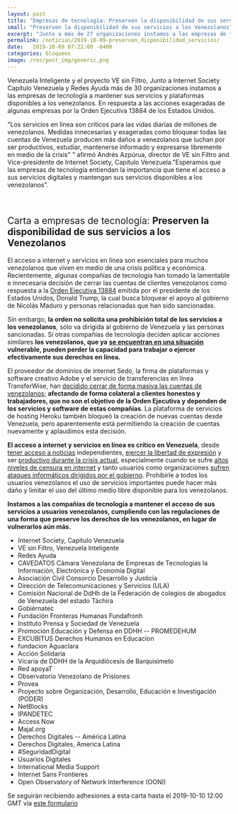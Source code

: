 ```yaml
---
layout: post
title: "Empresas de tecnología: Preserven la disponibilidad de sus servicios a los Venezolanos"
small: "Preserven la disponibilidad de sus servicios a los Venezolanos"
excerpt: "Junto a más de 27 organizaciones instamos a las empresas de tecnología a mantener sus servicios y plataformas disponibles a los venezolanos. En respuesta a las acciones exageradas de algunas empresas por la Orden Ejecutiva 13884 de los Estados Unidos."
permalink: /noticias/2019-10-09-preserven_disponibilidad_servicios/
date:   2019-10-09 07:22:00 -0400
categories: bloqueos
image: /res/post_img/generic.png
---
```


Venezuela Inteligente y el proyecto VE sin Filtro, Junto a Internet Society Capítulo Venezuela y Redes Ayuda más de 30 organizaciones instamos a las empresas de tecnología a mantener sus servicios y plataformas disponibles a los venezolanos. En respuesta a las acciones exageradas de algunas empresas por la Orden Ejecutiva 13884 de los Estados Unidos.

"Los servicios en línea son críticos para las vidas diarias de millones de venezolanos. Medidas innecesarias y exageradas como bloquear todas las cuentas de Venezuela producen más daños a venezolanos que luchan por ser productivos,  estudiar, mantenerse informado y expresarse libremente en medio de la crisis" " afirmó Andrés Azpúrua, director de VE sin Filtro and Vice-presidente de Internet Society, Capítulo Venezuela."Esperamos que las empresas de tecnología entiendan la importancia que tiene el acceso a sus servicios digitales y mantengan sus servicios disponibles a los venezolanos".


<br>
<h2 style="font-weight: normal;"> Carta a empresas de tecnología: <b>Preserven la disponibilidad de sus servicios a los Venezolanos</b></h2>


El acceso a internet y servicios en línea son esenciales para muchos
venezolanos que viven en medio de una crisis política y económica.
Recientemente, algunas compañías de tecnología han tomado la lamentable
e innecesaria decisión de cerrar las cuentas de clientes venezolanos
como respuesta a la [Orden Ejecutiva
13884](https://www.state.gov/venezuela-related-sanctions/)
emitida por el presidente de los Estados Unidos, Donald Trump, la cual
busca bloquear el apoyo al gobierno de Nicolás Maduro y personas
relacionadas que han sido sancionadas.

Sin embargo, **la orden no solicita una prohibición total de los
servicios a los venezolanos**, sólo va dirigida al gobierno de Venezuela
y las personas sancionadas. Si otras compañías de tecnología deciden
aplicar acciones similares **los venezolanos, que ya** **[se encuentran
en una
situación](https://www.ohchr.org/en/NewsEvents/Pages/DisplayNews.aspx?NewsID=24788&LangID=E)
vulnerable, pueden perder la capacidad para trabajar o ejercer
efectivamente sus derechos en línea.**

El proveedor de dominios de internet Sedo, la firma de plataformas y
software creativo Adobe y el servicio de transferencias en línea
TransferWise, han [decidido cerrar de forma masiva las cuentas de
venezolanos](https://helpx.adobe.com/la/x-productkb/policy-pricing/executive-order-venezuela.html);
**afectando de forma colateral a clientes honestos y trabajadores, que
no son el objetivo de la Orden Ejecutiva y dependen de los servicios y
software de estas compañías**. La plataforma de servicios de hosting
Heroku también bloqueó la creación de nuevas cuentas desde Venezuela,
pero aparentemente está permitiendo la creación de cuentas nuevamente y
aplaudimos esta decisión.

**El acceso a internet y servicios en línea es crítico en Venezuela**,
desde [tener acceso a
noticias](https://time.com/5571504/venezuela-internet-press-freedom/)
independientes, [ejercer la libertad de
expresión](https://freedomhouse.org/report/freedom-net/2018/venezuela)
y ser [productivo durante la crisis
actual](https://www.caracaschronicles.com/2019/04/14/electronic-nomads-the-life-of-a-venezuelan-freelancer/),
especialmente cuando se sufre [altos niveles de censura en
internet](https://docs.google.com/document/d/13d1dzvKiCmwPK7zPWgRwwRbJbLVuTaN_mqBExz0dDfM/edit#)
y tanto usuarios como organizaciones [sufren ataques informáticos
dirigidos por el
gobierno](https://vesinfiltro.com/noticias/Phishing_by_Venezuelan_government_targets_activists/).
Prohibirle a todos los usuarios venezolanos el uso de servicios
importantes puede hacer más daño y limitar el uso del último medio libre
disponible para los venezolanos.

**Instamos a las compañías de tecnología a mantener el acceso de sus
servicios a usuarios venezolanos, cumpliendo con las regulaciones de una
forma que preserve los derechos de los venezolanos, en lugar de
vulnerarlos aún más.**

- Internet Society, Capítulo Venezuela
- VE sin Filtro, Venezuela Inteligente
- Redes Ayuda
- CAVEDATOS Cámara Venezolana de Empresas de Tecnologías la Información,
Electrónica y Economía Digital
- Asociación Civil Consorcio Desarrollo y Justicia
- Dirección de Telecomunicaciones y Servicios (ULA)
- Comisión Nacional de DdHh de la Federación de colegios de abogados de
Venezuela del estado Táchira
- Gobiérnatec
- Fundación Fronteras Humanas Fundafronh
- Instituto Prensa y Sociedad de Venezuela
- Promoción Educación y Defensa en DDHH -- PROMEDEHUM
- EXCUBITUS Derechos Humanos en Educacion
- fundacion Aguaclara
- Acción Solidaria
- Vicaria de DDHH de la Arquidiócesis de Barquisimeto
- Red apoyaT
- Observatorio Venezolano de Prisiones
- Provea
- Proyecto sobre Organización, Desarrollo, Educación e Investigación
(PODER)
- NetBlocks
- IPANDETEC
- Access Now
- Majal.org
- Derechos Digitales -- América Latina
- Derechos Digitales, America Latina
- \#SeguridadDigital
- Usuarios Digitales
- International Media Support
- Internet Sans Frontieres
- Open Observatory of Network Interference (OONI)

Se seguirán recibiendo adhesiones a esta carta hasta el 2019-10-10 12:00 GMT via [este formulario](https://docs.google.com/forms/d/e/1FAIpQLScOJC_hp9T1O-7HNi8es4flhkvfvzAP11TBhHHyNqE_JkO6UQ/viewform)
